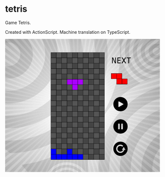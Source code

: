 # tetris

Game Tetris. 

Created with ActionScript. Machine translation on TypeScript.

![Image alt](https://github.com/machinatororis/tetris/raw/master/Tetris/tetris.png)

